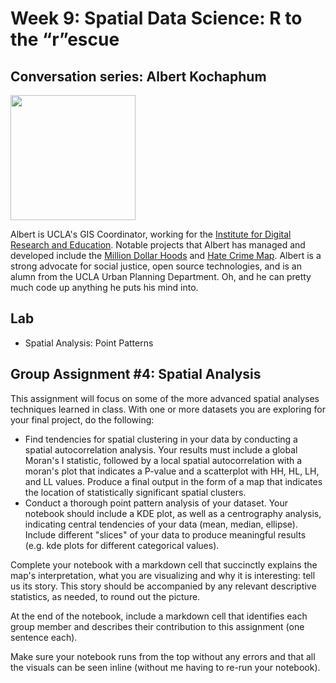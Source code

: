 # Week 9: Spatial Data Science: R to the “r”escue

## Conversation series: Albert Kochaphum

<img src="https://idre.ucla.edu/wp-content/uploads/2014/09/Albert-Kochaphum.jpg" width=200>

Albert is UCLA's GIS Coordinator, working for the [Institute for Digital Research and Education](https://idre.ucla.edu/people/albert-kochaphum). Notable projects that Albert has managed and developed include the [Million Dollar Hoods](https://milliondollarhoods.pre.ss.ucla.edu/) and [Hate Crime Map](https://www.hatecrimemap.com/). Albert is a strong advocate for social justice, open source technologies, and is an alumn from the UCLA Urban Planning Department. Oh, and he can pretty much code up anything he puts his mind into.

## Lab
*   Spatial Analysis: Point Patterns

## Group Assignment #4: Spatial Analysis

This assignment will focus on some of the more advanced spatial analyses techniques learned in class. With one or more datasets you are exploring for your final project, do the following:

- Find tendencies for spatial clustering in your data by conducting a spatial autocorrelation analysis. Your results must include a global Moran's I statistic, followed by a local spatial autocorrelation with a moran's plot that indicates a P-value and a scatterplot with HH, HL, LH, and LL values. Produce a final output in the form of a map that indicates the location of statistically significant spatial clusters.
- Conduct a thorough point pattern analysis of your dataset. Your notebook should include a KDE plot, as well as a centrography analysis, indicating central tendencies of your data (mean, median, ellipse). Include different "slices" of your data to produce meaningful results (e.g. kde plots for different categorical values).

Complete your notebook with a markdown cell that succinctly explains the map's interpretation, what you are visualizing and why it is interesting: tell us its story. This story should be accompanied by any relevant descriptive statistics, as needed, to round out the picture.

At the end of the notebook, include a markdown cell that identifies each group member and describes their contribution to this assignment (one sentence each).

Make sure your notebook runs from the top without any errors and that all the visuals can be seen inline (without me having to re-run your notebook). 
